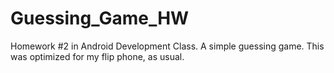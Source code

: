 # Guessing_Game_HW
Homework #2 in Android Development Class. A simple guessing game.
This was optimized for my flip phone, as usual.
